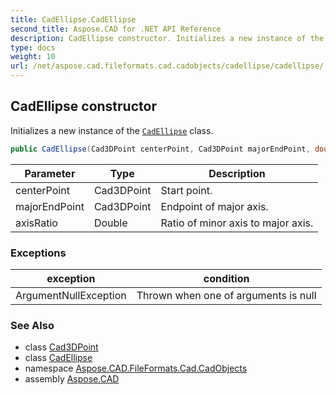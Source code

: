 ```yaml
---
title: CadEllipse.CadEllipse
second_title: Aspose.CAD for .NET API Reference
description: CadEllipse constructor. Initializes a new instance of the CadEllipse class
type: docs
weight: 10
url: /net/aspose.cad.fileformats.cad.cadobjects/cadellipse/cadellipse/
---
```

## CadEllipse constructor

Initializes a new instance of the [`CadEllipse`](../) class.

```csharp
public CadEllipse(Cad3DPoint centerPoint, Cad3DPoint majorEndPoint, double axisRatio)
```

| Parameter | Type | Description |
| --- | --- | --- |
| centerPoint | Cad3DPoint | Start point. |
| majorEndPoint | Cad3DPoint | Endpoint of major axis. |
| axisRatio | Double | Ratio of minor axis to major axis. |

### Exceptions

| exception | condition |
| --- | --- |
| ArgumentNullException | Thrown when one of arguments is null |

### See Also

* class [Cad3DPoint](../../cad3dpoint/)
* class [CadEllipse](../)
* namespace [Aspose.CAD.FileFormats.Cad.CadObjects](../../../aspose.cad.fileformats.cad.cadobjects/)
* assembly [Aspose.CAD](../../../)


